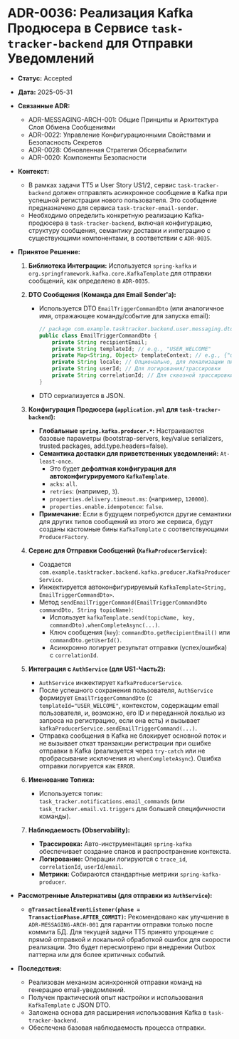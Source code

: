 # ADR-0036: Реализация Kafka Продюсера в Сервисе `task-tracker-backend` для Отправки Уведомлений

*   **Статус:** Accepted
*   **Дата:** 2025-05-31
*   **Связанные ADR:**
    *   ADR-MESSAGING-ARCH-001: Общие Принципы и Архитектура Слоя Обмена Сообщениями
    *   ADR-0022: Управление Конфигурационными Свойствами и Безопасность Секретов
    *   ADR-0028: Обновленная Стратегия Обсервабилити
    *   ADR-0020: Компоненты Безопасности
*   **Контекст:**
    *   В рамках задачи TT5 и User Story US1/2, сервис `task-tracker-backend` должен отправлять асинхронное сообщение в Kafka при успешной регистрации нового пользователя. Это сообщение предназначено для сервиса `task-tracker-email-sender`.
    *   Необходимо определить конкретную реализацию Kafka-продюсера в `task-tracker-backend`, включая конфигурацию, структуру сообщения, семантику доставки и интеграцию с существующими компонентами, в соответствии с `ADR-0035`.

*   **Принятое Решение:**

    1.  **Библиотека Интеграции:** Используется `spring-kafka` и `org.springframework.kafka.core.KafkaTemplate` для отправки сообщений, как определено в `ADR-0035`.

    2.  **DTO Сообщения (Команда для Email Sender'а):**
        *   Используется DTO `EmailTriggerCommandDto` (или аналогичное имя, отражающее команду/событие для запуска email):
            ```java
            // package com.example.tasktracker.backend.user.messaging.dto;
            public class EmailTriggerCommandDto {
                private String recipientEmail;
                private String templateId; // e.g., "USER_WELCOME"
                private Map<String, Object> templateContext; // e.g., {"userEmail": "...", "userName": "..."}
                private String locale; // Опционально, для локализации письма Email Sender'ом
                private String userId; // Для логирования/трассировки
                private String correlationId; // Для сквозной трассировки
            }
            ```
        *   DTO сериализуется в JSON.

    3.  **Конфигурация Продюсера (`application.yml` для `task-tracker-backend`):**
        *   **Глобальные `spring.kafka.producer.*`:** Настраиваются базовые параметры (bootstrap-servers, key/value serializers, trusted.packages, add.type.headers=false).
        *   **Семантика доставки для приветственных уведомлений:** `At-least-once`.
            *   Это будет **дефолтная конфигурация для автоконфигурируемого `KafkaTemplate`**.
            *   `acks`: `all`.
            *   `retries`: (например, `3`).
            *   `properties.delivery.timeout.ms`: (например, `120000`).
            *   `properties.enable.idempotence`: `false`.
        *   **Примечание:** Если в будущем потребуются другие семантики для других типов сообщений из этого же сервиса, будут созданы кастомные бины `KafkaTemplate` с соответствующими `ProducerFactory`.

    4.  **Сервис для Отправки Сообщений (`KafkaProducerService`):**
        *   Создается `com.example.tasktracker.backend.kafka.producer.KafkaProducerService`.
        *   Инжектируется автоконфигурируемый `KafkaTemplate<String, EmailTriggerCommandDto>`.
        *   Метод `sendEmailTriggerCommand(EmailTriggerCommandDto commandDto, String topicName)`:
            *   Использует `kafkaTemplate.send(topicName, key, commandDto).whenCompleteAsync(...)`.
            *   Ключ сообщения (`key`): `commandDto.getRecipientEmail()` или `commandDto.getUserId()`.
            *   Асинхронно логирует результат отправки (успех/ошибка) с `correlationId`.

    5.  **Интеграция с `AuthService` (для US1-Часть2):**
        *   `AuthService` инжектирует `KafkaProducerService`.
        *   После успешного сохранения пользователя, `AuthService` формирует `EmailTriggerCommandDto` (с `templateId="USER_WELCOME"`, контекстом, содержащим email пользователя, и, возможно, его ID и переданной локалью из запроса на регистрацию, если она есть) и вызывает `kafkaProducerService.sendEmailTriggerCommand(...)`.
        *   Отправка сообщения в Kafka не блокирует основной поток и не вызывает откат транзакции регистрации при ошибке отправки в Kafka (реализуется через `try-catch` или не пробрасывание исключения из `whenCompleteAsync`). Ошибка отправки логируется как `ERROR`.

    6.  **Именование Топика:**
        *   Используется топик: `task_tracker.notifications.email_commands` (или `task_tracker.email.v1.triggers` для большей специфичности команды).

    7.  **Наблюдаемость (Observability):**
        *   **Трассировка:** Авто-инструментация `spring-kafka` обеспечивает создание спанов и распространение контекста.
        *   **Логирование:** Операции логируются с `trace_id`, `correlationId`, `userId`/`email`.
        *   **Метрики:** Собираются стандартные метрики `spring-kafka-producer`.

*   **Рассмотренные Альтернативы (для отправки из `AuthService`):**
    *   **`@TransactionalEventListener(phase = TransactionPhase.AFTER_COMMIT)`:** Рекомендовано как улучшение в `ADR-MESSAGING-ARCH-001` для гарантии отправки только после коммита БД. Для текущей задачи TT5 принято упрощение с прямой отправкой и локальной обработкой ошибок для скорости реализации. Это будет пересмотрено при внедрении Outbox паттерна или для более критичных событий.

*   **Последствия:**
    *   Реализован механизм асинхронной отправки команд на генерацию email-уведомлений.
    *   Получен практический опыт настройки и использования `KafkaTemplate` с JSON DTO.
    *   Заложена основа для расширения использования Kafka в `task-tracker-backend`.
    *   Обеспечена базовая наблюдаемость процесса отправки.
